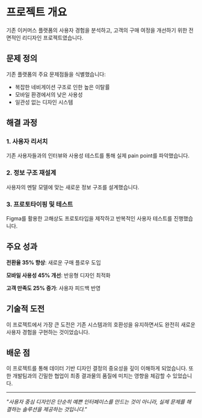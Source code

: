 # 프로젝트 개요

기존 이커머스 플랫폼의 사용자 경험을 분석하고, 고객의 구매 여정을 개선하기 위한 전면적인 리디자인 프로젝트였습니다.

## 문제 정의

기존 플랫폼의 주요 문제점들을 식별했습니다:

- 복잡한 네비게이션 구조로 인한 높은 이탈률
- 모바일 환경에서의 낮은 사용성
- 일관성 없는 디자인 시스템

## 해결 과정

### 1. 사용자 리서치

기존 사용자들과의 인터뷰와 사용성 테스트를 통해 실제 pain point를 파악했습니다.

### 2. 정보 구조 재설계

사용자의 멘탈 모델에 맞는 새로운 정보 구조를 설계했습니다.

### 3. 프로토타이핑 및 테스트

Figma를 활용한 고해상도 프로토타입을 제작하고 반복적인 사용자 테스트를 진행했습니다.

## 주요 성과

**전환율 35% 향상**: 새로운 구매 플로우 도입

**모바일 사용성 45% 개선**: 반응형 디자인 최적화

**고객 만족도 25% 증가**: 사용자 피드백 반영

## 기술적 도전

이 프로젝트에서 가장 큰 도전은 기존 시스템과의 호환성을 유지하면서도 완전히 새로운 사용자 경험을 구현하는 것이었습니다.

## 배운 점

이 프로젝트를 통해 데이터 기반 디자인 결정의 중요성을 깊이 이해하게 되었습니다. 또한 개발팀과의 긴밀한 협업이 최종 결과물의 품질에 미치는 영향을 체감할 수 있었습니다.

---

*"사용자 중심 디자인은 단순히 예쁜 인터페이스를 만드는 것이 아니라, 실제 문제를 해결하는 솔루션을 제공하는 것입니다."*